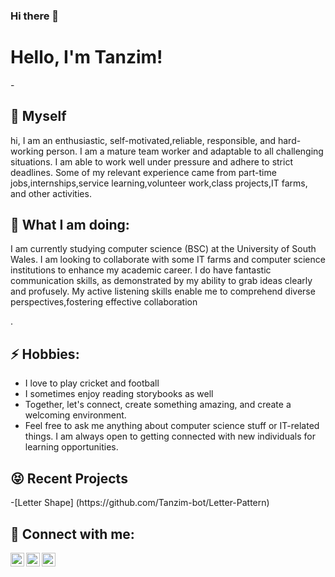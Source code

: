 ### Hi there 👋
<h1>Hello, I'm Tanzim!</h1>
- <h2>🔭 Myself</h2>
  <p>hi, I am an enthusiastic, self-motivated,reliable, responsible, and hard-working person. I am a mature team worker and adaptable to all challenging situations. I am able to work well under pressure and adhere to strict deadlines. Some of my relevant experience came from part-time jobs,internships,service learning,volunteer work,class projects,IT farms, and other activities.</p>

  <h2>👨 What I am doing:</h2>
  <p>I am currently studying computer science (BSC) at the University of South Wales. I am looking to collaborate with some IT farms and computer science institutions to enhance my academic career. I do have fantastic communication skills, as demonstrated by my ability to grab ideas clearly and profusely. My active listening skills enable me to comprehend diverse perspectives,fostering effective collaboration</p>.
    
<h2>⚡ Hobbies:</h2> 
  <p>
    <ul>
  <li>I love to play cricket and football</li> 
  <li>I sometimes enjoy reading storybooks as well</li> 
  <li>Together, let's connect, create something amazing, and create a welcoming environment.</li> 
  <li>Feel free to ask me anything about computer science stuff or IT-related things. I am always open to getting connected        with new individuals for learning opportunities.</li></p></ul>
  
<h2>😝 Recent Projects</h2>
-[Letter Shape] (https://github.com/Tanzim-bot/Letter-Pattern)

<h2> 🤝 Connect with me:</h2>

[<img align="left" alt="Tanzim | YouTube" width="22px" src="https://cdn.jsdelivr.net/npm/simple-icons@v3/icons/youtube.svg" />][youtube]
[<img align="left" alt="Tanzim | Twitter" width="22px" src="https://cdn.jsdelivr.net/npm/simple-icons@v3/icons/twitter.svg" />][twitter]
[<img align="left" alt="Tanzim | LinkedIn" width="22px" src="https://cdn.jsdelivr.net/npm/simple-icons@v3/icons/linkedin.svg" />][linkedin]

[twitter]: https://twitter.com/
[youtube]:https://youtube.com/
[linkedin]:https://linkedin.com/in/

